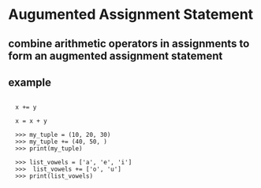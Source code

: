 # Augumented Assignment Statement

## combine arithmetic operators in assignments to form an augmented assignment statement

## example

``` 示例

  x += y

  x = x + y

  >>> my_tuple = (10, 20, 30)
  >>> my_tuple += (40, 50, )
  >>> print(my_tuple)

  >>> list_vowels = ['a', 'e', 'i']
  >>>  list_vowels += ['o', 'u']
  >>> print(list_vowels)

```
